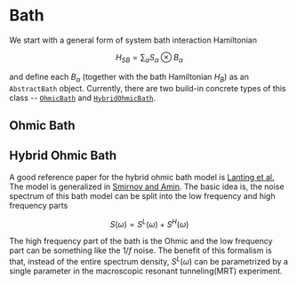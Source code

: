 # Bath
We start with a general form of system bath interaction Hamiltonian
```math
  H_{SB} = \sum_\alpha S_\alpha\otimes B_\alpha
```
and define each $B_\alpha$ (together with the bath Hamiltonian $H_B$) as an `AbstractBath` object. Currently, there are two build-in concrete types of this class -- [`OhmicBath`](@ref) and [`HybridOhmicBath`](@ref).
## Ohmic Bath
## Hybrid Ohmic Bath
A good reference paper for the hybrid ohmic bath model is [Lanting et al.](https://journals.aps.org/prb/abstract/10.1103/PhysRevB.83.180502) The model is generalized in [Smirnov and Amin](https://iopscience.iop.org/article/10.1088/1367-2630/aae79c/meta). The basic idea is, the noise spectrum of this bath model can be split into the low frequency and high frequency parts
```math
  S(\omega) = S^L(ω) + S^H(ω)
```
The high frequency part of the bath is the Ohmic and the low frequency part can be something like the $1/f$ noise. The benefit of this formalism is that, instead of the entire spectrum density, $S^L(\omega)$ can be parametrized by a single parameter in the macroscopic resonant tunneling(MRT) experiment. 
